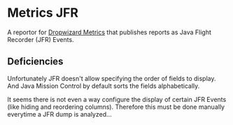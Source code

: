 Metrics JFR
===========

A reportor for [Dropwizard Metrics](https://metrics.dropwizard.io) that
publishes reports as Java Flight Recorder (JFR) Events.


Deficiencies
------------

Unfortunately JFR doesn't allow specifying the order of fields to display.
And Java Mission Control by default sorts the fields alphabetically.

It seems there is not even a way configure the display of certain JFR Events (like hiding and reordering columns). Therefore this must be done manually everytime a JFR dump is analyzed…
